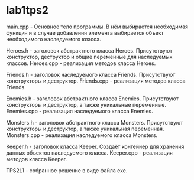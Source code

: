 # lab1tps2
main.cpp - Основное тело программы.
  В нём выбирается необходимая функция и в случае добавления элемента выбирается объект необходимого наследуемого класса.
  
Heroes.h - заголовок абстрактного класса Heroes.
Присутствуют конструктор, деструктор и общие переменные для наследуемых классов.
Heroes.cpp - реализация методов класса Heroes.

Friends.h - заголовок наследуемого класса Friends.
Присутствуют конструкторы и деструктор.
Friends.cpp - реализация методов класса Friends.

Enemies.h - заголовок абстрактного класса Enemies.
Присутствуют конструкторы и деструктор, а также уникальные переменные.
Enemies.cpp - реализация наследуемого класса Enemies.

Monsters.h - заголовок абстрактного класса Monsters.
Присутствуют конструкторы и деструктор, а также уникальная переменная.
Monsters.cpp - реализация наследуемого класса Monsters.

Keeper.h - заголовок класса Keeper.
Создаёт контейнер для хранения данных объектов наследуемого класса.
Keeper.cpp - реализация методов класса Keeper.

TPS2L1 - собранное решение в виде файла exe.

